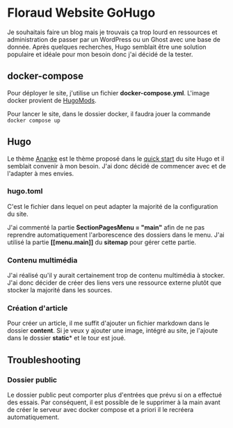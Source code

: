 # Floraud Website GoHugo
Je souhaitais faire un blog mais je trouvais ça trop lourd en ressources et administration de passer par un WordPress ou un Ghost avec une base de donnée. Après quelques recherches, Hugo semblait être une solution populaire et idéale pour mon besoin donc j'ai décidé de la tester. 

## docker-compose
Pour déployer le site, j'utilise un fichier **docker-compose.yml**. L'image docker provient de [HugoMods](https://docker.hugomods.com/docs/development/docker-compose/).

Pour lancer le site, dans le dossier docker, il faudra jouer la commande `docker compose up`

## Hugo
Le thème [Ananke](https://github.com/theNewDynamic/gohugo-theme-ananke) est le thème proposé dans le [quick start](https://gohugo.io/getting-started/quick-start/) du site Hugo et il semblait convenir à mon besoin. J'ai donc décidé de commencer avec et de l'adapter à mes envies.

### hugo.toml
C'est le fichier dans lequel on peut adapter la majorité de la configuration du site.

J'ai commenté la partie **SectionPagesMenu = "main"** afin de ne pas reprendre automatiquement l'arborescence des dossiers dans le menu. J'ai utilisé la partie **[[menu.main]]** du **sitemap** pour gérer cette partie.


### Contenu multimédia
J'ai réalisé qu'il y aurait certainement trop de contenu multimédia à stocker. J'ai donc décider de créer des liens vers une ressource externe plutôt que stocker la majorité dans les sources.

### Création d'article
Pour créer un article, il me suffit d'ajouter un fichier markdown dans le dossier **content**. Si je veux y ajouter une image, intégré au site, je l'ajoute dans le dossier **static*** et le tour est joué.

## Troubleshooting
### Dossier public
Le dossier public peut comporter plus d'entrées que prévu si on a effectué des essais. Par conséquent, il est possible de le supprimer à la main avant de créer le serveur avec docker compose et a priori il le recréera automatiquement.
